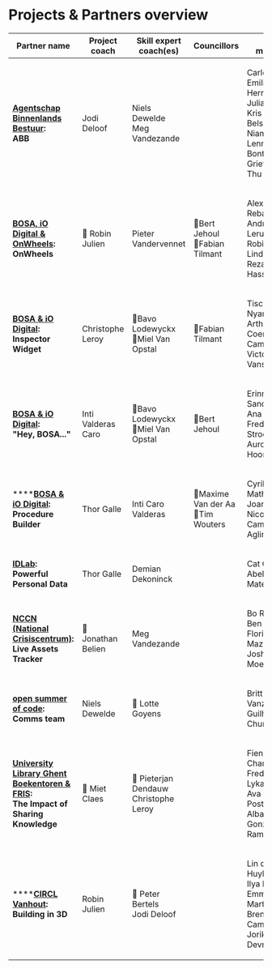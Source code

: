 # Projects & Partners overview

| Partner name                                                                                                                                                                                       | Project coach      | Skill expert coach(es)                          | Councillors                                 | Team members                                                                                                                      |
| -------------------------------------------------------------------------------------------------------------------------------------------------------------------------------------------------- | ------------------ | ----------------------------------------------- | ------------------------------------------- | --------------------------------------------------------------------------------------------------------------------------------- |
| <p><strong></strong><a href="abb.md"><strong>Agentschap Binnenlands Bestuur</strong></a><strong>:</strong> <br><strong>ABB</strong></p>                                                            | Jodi Deloof        | <p>Niels Dewelde<br>Meg Vandezande</p>          |                                             | <p>Carlos Emiliano Ruiz Herrera<br>Julia van der Kris Senne Bels<br>Niamh Byl<br>Lenny Bontenakel<br>Griet Beyens<br>Thu Pham</p> |
| <p><strong></strong><a href="bosa-onwheels.md"><strong>BOSA, iO Digital &#x26; OnWheels</strong></a><strong>:</strong> <br><strong>OnWheels</strong></p>                                           | 🤝 Robin Julien    | Pieter Vandervennet                             | <p>🤝Bert Jehoul<br>🤝Fabian Tilmant</p>    | <p>Alexander Rebai<br>Andrews Leruth<br>Robin van der Linde<br>Rezaul Hassan</p>                                                  |
| <p><strong></strong><a href="inspector-widget.md"><strong>BOSA &#x26; iO Digital</strong></a><strong>:</strong> <br><strong>Inspector Widget</strong></p>                                          | Christophe Leroy   | <p>🤝Bavo Lodewyckx <br>🤝Miel Van Opstal </p>  | 🤝Fabian Tilmant                            | <p>Tischa Nyanguile Arthur Coenen Camilla Frison<br>Victor Vansteenkiste</p>                                                      |
| <p><strong></strong><a href="offline-voice-assistant.md"><strong>BOSA &#x26; iO Digital</strong></a><strong>:</strong> <br><strong>"Hey, BOSA..."</strong></p>                                     | Inti Valderas Caro | <p>🤝Bavo Lodewyckx <br>🤝Miel Van Opstal </p>  | 🤝Bert Jehoul                               | <p>Erinn Van der Sande<br>Ana Gagua<br>Frederik Stroobandt<br>Aurore van Hoorebeke</p>                                            |
| ****[**BOSA & iO Digital**](procedure-builder.md)**: Procedure Builder**                                                                                                                           | Thor Galle         | Inti Caro Valderas                              | <p>🤝Maxime Van der Aa<br>🤝Tim Wouters</p> | <p>Cyrille Mathieu<br>Joanna Kalisz<br>Nicolay Camacho<br>Aglim Benli</p>                                                         |
| <p><strong></strong><a href="idlab.md"><strong>IDLab</strong></a><strong>:</strong><br><strong>Powerful Personal Data</strong></p>                                                                 | Thor Galle         | Demian Dekoninck                                |                                             | <p>Cat Catry<br>Abel de Bruijn<br>Matei Penca</p>                                                                                 |
| <p><strong></strong><a href="nccn.md"><strong>NCCN (National Crisiscentrum)</strong></a><strong>:</strong> <br><strong>Live Assets Tracker</strong></p>                                            | 🤝 Jonathan Belien | Meg Vandezande                                  |                                             | <p>Bo Robbrecht<br>Ben Stoffels<br>Florian Mazzeo<br>Joshua Moelmans</p>                                                          |
| <p><a href="osoc.md"><strong>open summer of code</strong></a><strong>:</strong> <br><strong>Comms team</strong></p>                                                                                | Niels Dewelde      | 🤝 Lotte Goyens                                 |                                             | <p>Britt Vanzegbroeck<br>Guilherme Chuna</p>                                                                                      |
| <p><strong></strong><a href="boekentoren-fris.md"><strong>University Library Ghent Boekentoren &#x26; FRIS</strong></a><strong>:</strong> <br><strong>The Impact of Sharing Knowledge</strong></p> | 🤝 Miet Claes      | <p>🤝 Pieterjan Dendauw<br>Christophe Leroy</p> |                                             | <p>Fien Goeman<br>Chanel Frederix<br>Lyka Cabatay<br>Ava (Beatrice) Postelnicu Alba Lopez Gonzalez<br>Raman Talwar</p>            |
| ****[**CIRCL Vanhout**](CIRCL-Vanhout.md)**: Building in 3D**                                                                                                                                      | Robin Julien       | <p>🤝 Peter Bertels<br>Jodi Deloof</p>          |                                             | <p>Lin de Huybrecht<br>Ilya Plyusnin<br>Emmeline Martens<br>Brent van Camp<br>Jorik Devreese</p>                                  |

